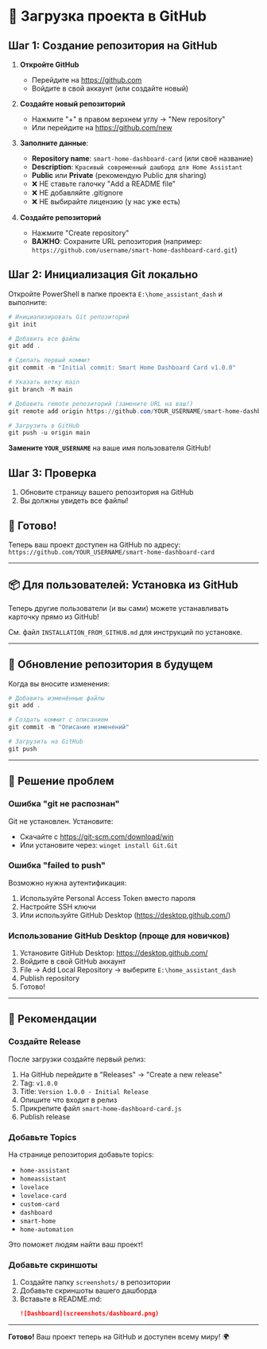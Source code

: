 # 🚀 Загрузка проекта в GitHub

## Шаг 1: Создание репозитория на GitHub

1. **Откройте GitHub**
   - Перейдите на https://github.com
   - Войдите в свой аккаунт (или создайте новый)

2. **Создайте новый репозиторий**
   - Нажмите "+" в правом верхнем углу → "New repository"
   - Или перейдите на https://github.com/new

3. **Заполните данные**:
   - **Repository name**: `smart-home-dashboard-card` (или своё название)
   - **Description**: `Красивый современный дашборд для Home Assistant`
   - **Public** или **Private** (рекомендую Public для sharing)
   - ❌ НЕ ставьте галочку "Add a README file"
   - ❌ НЕ добавляйте .gitignore
   - ❌ НЕ выбирайте лицензию (у нас уже есть)

4. **Создайте репозиторий**
   - Нажмите "Create repository"
   - **ВАЖНО**: Сохраните URL репозитория (например: `https://github.com/username/smart-home-dashboard-card.git`)

## Шаг 2: Инициализация Git локально

Откройте PowerShell в папке проекта `E:\home_assistant_dash` и выполните:

```powershell
# Инициализировать Git репозиторий
git init

# Добавить все файлы
git add .

# Сделать первый коммит
git commit -m "Initial commit: Smart Home Dashboard Card v1.0.0"

# Указать ветку main
git branch -M main

# Добавить remote репозиторий (замените URL на ваш!)
git remote add origin https://github.com/YOUR_USERNAME/smart-home-dashboard-card.git

# Загрузить в GitHub
git push -u origin main
```

**Замените `YOUR_USERNAME`** на ваше имя пользователя GitHub!

## Шаг 3: Проверка

1. Обновите страницу вашего репозитория на GitHub
2. Вы должны увидеть все файлы!

## 🎉 Готово!

Теперь ваш проект доступен на GitHub по адресу:
`https://github.com/YOUR_USERNAME/smart-home-dashboard-card`

---

## 📦 Для пользователей: Установка из GitHub

Теперь другие пользователи (и вы сами) можете устанавливать карточку прямо из GitHub!

См. файл `INSTALLATION_FROM_GITHUB.md` для инструкций по установке.

---

## 🔄 Обновление репозитория в будущем

Когда вы вносите изменения:

```powershell
# Добавить изменённые файлы
git add .

# Создать коммит с описанием
git commit -m "Описание изменений"

# Загрузить на GitHub
git push
```

---

## 🐛 Решение проблем

### Ошибка "git не распознан"

Git не установлен. Установите:
- Скачайте с https://git-scm.com/download/win
- Или установите через: `winget install Git.Git`

### Ошибка "failed to push"

Возможно нужна аутентификация:
1. Используйте Personal Access Token вместо пароля
2. Настройте SSH ключи
3. Или используйте GitHub Desktop (https://desktop.github.com/)

### Использование GitHub Desktop (проще для новичков)

1. Установите GitHub Desktop: https://desktop.github.com/
2. Войдите в свой GitHub аккаунт
3. File → Add Local Repository → выберите `E:\home_assistant_dash`
4. Publish repository
5. Готово!

---

## 📝 Рекомендации

### Создайте Release

После загрузки создайте первый релиз:

1. На GitHub перейдите в "Releases" → "Create a new release"
2. Tag: `v1.0.0`
3. Title: `Version 1.0.0 - Initial Release`
4. Опишите что входит в релиз
5. Прикрепите файл `smart-home-dashboard-card.js`
6. Publish release

### Добавьте Topics

На странице репозитория добавьте topics:
- `home-assistant`
- `homeassistant`
- `lovelace`
- `lovelace-card`
- `custom-card`
- `dashboard`
- `smart-home`
- `home-automation`

Это поможет людям найти ваш проект!

### Добавьте скриншоты

1. Создайте папку `screenshots/` в репозитории
2. Добавьте скриншоты вашего дашборда
3. Вставьте в README.md:
   ```markdown
   ![Dashboard](screenshots/dashboard.png)
   ```

---

**Готово!** Ваш проект теперь на GitHub и доступен всему миру! 🌍

